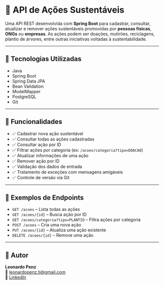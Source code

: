 # 🌱 API de Ações Sustentáveis

Uma API REST desenvolvida com **Spring Boot** para cadastrar, consultar, atualizar e remover ações sustentáveis promovidas por **pessoas físicas**, **ONGs** ou **empresas**. As ações podem ser doações, mutirões, reciclagens, plantio de árvores, entre outras iniciativas voltadas à sustentabilidade.

---

## 🚀 Tecnologias Utilizadas

- Java
- Spring Boot
- Spring Data JPA
- Bean Validation
- ModelMapper
- PostgreSQL 
- Git 

---

## 📌 Funcionalidades

- ✅ Cadastrar nova ação sustentável
- ✅ Consultar todas as ações cadastradas
- ✅ Consultar ação por ID
- ✅ Filtrar ações por categoria (ex: `/acoes/categoria?tipo=DOACAO`)
- ✅ Atualizar informações de uma ação
- ✅ Remover ação por ID
- ✅ Validação dos dados de entrada
- ✅ Tratamento de exceções com mensagens amigáveis
- ✅ Controle de versão via Git

---

## 🔗 Exemplos de Endpoints

- `GET /acoes` – Lista todas as ações
- `GET /acoes/{id}` – Busca ação por ID
- `GET /acoes/categoria?tipo=PLANTIO` – Filtra ações por categoria
- `POST /acoes` – Cria uma nova ação
- `PUT /acoes/{id}` – Atualiza uma ação existente
- `DELETE /acoes/{id}` – Remove uma ação

---

## 👤 Autor

**Leonardo Penz**  
📧 leonardopenz.ti@gmail.com  
🔗 [LinkedIn](https://www.linkedin.com/in/leonardo-penz/)
